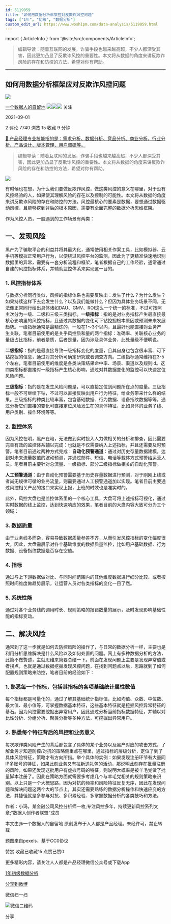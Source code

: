 ```yaml
---
id: 5119059
title: "如何用数据分析框架应对反欺诈风控问题"
tags: ["1年", "初级", "数据分析"]
custom_edit_url: https://www.woshipm.com/data-analysis/5119059.html
---
```

import { ArticleInfo } from '@site/src/components/ArticleInfo';

<ArticleInfo
    author="一个数据人的自留地"
    authorLink="https://www.woshipm.com/u/49446"
    published="2021-09-01"
    views={7740}
    comments={2}
    collects={15}
/>

> 编辑导读：随着互联网的发展，诈骗手段也越来越高超，不少人都深受其害，因此更加凸显了反欺诈风控的重要性。本文将从数据的角度来讲反欺诈风险的存在和防控的方法，希望对你有帮助。

---

## 如何用数据分析框架应对反欺诈风控问题

[![](https://image.woshipm.com/wp-files/2021/09/3YqDNh5meg7ejNmhJ5Ci.jpeg!/both/72x72)](https://www.woshipm.com/u/49446)

[一个数据人的自留地](https://www.woshipm.com/u/49446) ![](https://static.woshipm.com/tag/1121_1@2x.png)![](https://static.woshipm.com/tag/1301_1@2x.png)![](https://static.woshipm.com/tag/2103_1@2x.png) 关注

2021-09-01

2 评论 7740 浏览 15 收藏 9 分钟

[🔗 产品经理专业技能指的是：需求分析、数据分析、竞品分析、商业分析、行业分析、产品设计、版本管理、用户调研等。](https://ke.qidianla.com/courses/90pm)

> 编辑导读：随着互联网的发展，诈骗手段也越来越高超，不少人都深受其害，因此更加凸显了反欺诈风控的重要性。本文将从数据的角度来讲反欺诈风险的存在和防控的方法，希望对你有帮助。

![](https://image.woshipm.com/wp-files/2021/09/xJ37NMpHoCEsZhfACHNN.jpg)

有时候也在想，为什么我们要做反欺诈风控，做这类风控的意义在哪里，对于没有风控经验的人，如果使其理解风险的存在以及控制的可能性。本文将从数据的角度来讲反欺诈风险的存在和防控的方法。风控最核心的要素是数据，要想通过数据驱动风控，且能够挖到背后的根本原因，需要有全面完整的数据分析思维框架。

作为风控人员，一般遇到的工作场景有两类：

## 一、发现风险

黑产为了骗取平台的利益并将其最大化，通常使用相关作案工具，比如模拟器、云手机等模拟正常用户行为，以便绕过风控平台的监测，因此为了更精准快速地识别数据里的异常，需要有一套分析流程和框架，笔者根据自己的工作经验，通常通过自建的风控指标体系，并辅助监控体系来实现这一目的。

### 1\. 风控指标体系

与数据分析同行类似，风控的指标体系也需要反映出：发生了什么？为什么发生？如果持续这样下去会发生什么？以及我们能做什么？但因为具体业务场景不同，无法像正常同行给出具体诸如DAU、GMV、ROI这么一个统一的标准，不过可按照主次分为一级、二级和三级三类指标。**一级指标**：指的是对业务指标产生最直接最核心影响里的风控指标，且通过其数据的变化可下钻挖掘根本原因或预测未来发展趋势。一级指标通常是最精炼的，一般在1～3个以内，且最好也能直接对业务产生关联，笔者目前使用的是关乎风控质和量的两个指标：准确率、关联核心业务的量级占比指标，前者是质，后者是量，因为涉及具体业务，此处量级不便明说。

**二级指标**：指的是最直接导致一级指标变化的度量，且其自身也包含很丰富、可下钻挖掘的信息，通过对其分析可确定研究或者调查方向。二级指标通常维持在3-5个左右，笔者目前使用的维度是各类决策结果命中率、场景、渠道以及规则id。这四类指标都直接对一级指标产生核心影响，通过对其数据变化的监控可以快速定位风险问题。

**三级指标**：指的是在发生风险问题是，可以直接定位到问题所在点的度量。三级指标一般不可继续下钻，不过可以直接反映出用户行为特征，给业务带来什么样的结果。三级指标的种类比较丰富，包含基础数据、行为数据、设备指纹数据等等，通过分析它们直接的变化可直接定位风险发生在的具体特征，比如具体的业务子线、用户类别、操作环境等等。

### 2\. 监控体系

因为风控在明，黑产在暗，无法做到实时投入人力做相关的分析和排查，因此需要完善有效的监控体系辅以完成：也就是不仅需要纳入上述指标，并且还需要及时预警。笔者目前通过两种方式完成：**自动化预警通道**：通过对历史存量数据建模，达到对未来流量数值的波动预测，并通过邮件、短信、电话等载体方式预警给运营人员。笔者目前主要针对总流量、一级指标、部分二级指标做相关的自动化预警。

**人工预警通道**：由于自动化预警需要基于历史存量数据进行预测，对于刚刚上线或者尚无规律可循的业务流量，则需要通过人工预警通道加以实现。笔者目前主要通过风控相关产品的接口来实现上报，上班的时效也是准实时的。

此外，风控大盘也是监控体系里的一个核心工具，大盘可将上述指标可视化，通过实时数据的线上监控，达到快速响应的效果，笔者目前的大盘内容大致可分为三个领域：

### 3\. 数据质量

由于业务线多而杂，容易导致数据质量参差不齐，从而引发风控指标的变化幅度很大，因此，大盘需展示对各个基础维度的数据质量监控，比如用户基础数据、行为数据、设备指纹数据是否存在空值。

### 4\. 指标

通过与上下游数据做对比、与同时间范围内的其他维度数据进行细分比较、或者按照时间维度做趋势展示，让运营人员对各类指标的变化一目了然。

### 5\. 系统性能

通过对各个业务线的调用时长、规则策略的报错数量的展示，及时发现影响基础性能的指标变动。

## 二、解决风险

通常到了这一步就是如何去防控风险的操作了，与日常的数据分析一样，主要也是利用分析思维解决是什么风险以及如何处置的问题。网上有多种数据分析的方法，此篇不做赘述，主就思维来简要总结一下。前面在发现问题上主要是发现异常值或者拐点，也就是通过数据挖掘发现风控问题，在找到问题点以后，思路就到了如何配置规则策略来防控，笔者目前的经验如下：

### 1\. 熟悉每一个指标，包括其指标的各项基础统计属性数值

每个指标都是可量化的，通过了解其基础统计指标值，比如均值、众数、中位数、最大值、最小值等，可掌握数据基本特征，这些基本特征就是挖掘风控异常特征的基石。因为风控需要挖掘出异常用户，因此通过分析当前指标数据特征，并辅以对比性分析、分组分析、聚类分析等多种方法，可挖掘出异常用户。

### 2\. 熟悉每个特征背后的风控和业务意义

每次欺诈类风险产生的背后都包含了具体的某个业务以及黑产对应的攻击方式，了解业务才知道防控/对抗的策略侧重点在哪里，通过指标的层级分析，定位了到了具体风险特征，策略才有方向所指。举个具体的实例：如果发现注册环节有大量同IP多账号的特征，如果此刻业务又有拉新送礼包的活动，那说明此刻存在批量注册的风险，如果还发现这批用户有虚拟号码的特征，则说明大概率是被羊毛党做了批量脚本注册了。因此在策略方面就需要多考虑几个与羊毛党相关的规则策略来识别。以上只是一个大概思路，因为对抗的频率和风险特征反复无序，因此在发现问题和解决问题这两个大的节点上，其实还需要熟练的数据分析操作和快速应变的方法，其捷径就是多参与对抗、多积累经验、多掌握数据分析的各类技巧和方法。

作者：小玛，某金融公司风控分析师一枚;专注风控多年，持续更新风控系列文章;“数据人创作者联盟”成员

本文由@一个数据人的自留地 原创发布于人人都是产品经理。未经许可，禁止转载

题图来自pexels，基于CC0协议

赞赏 收藏已收藏15 点赞已赞0

更多精彩内容，请关注人人都是产品经理微信公众号或下载App

[1年](https://www.woshipm.com/tag/1%e5%b9%b4)[初级](https://www.woshipm.com/tag/%e5%88%9d%e7%ba%a7)[数据分析](https://www.woshipm.com/tag/%e6%95%b0%e6%8d%ae%e5%88%86%e6%9e%90)

[分享到微博](https://service.weibo.com/share/share.php?appkey=2775287854&title=如何用数据分析框架应对反欺诈风控问题&url=https://www.woshipm.com/data-analysis/5119059.html&pic=https://image.woshipm.com/wp-files/2021/09/xJ37NMpHoCEsZhfACHNN.jpg)

微信扫一扫

![微信二维码](https://api.pwmqr.com/qrcode/create/?url=https://www.woshipm.com/data-analysis/5119059.html)

分享